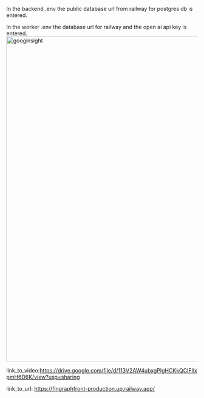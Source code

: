 In the backend .env the public database url from railway for postgres db is entered.

In the worker .env the database url for railway and the open ai api key is entered.
<img width="1108" height="858" alt="googinsight" src="https://github.com/user-attachments/assets/7771be24-4621-4906-a47f-e225b967912f" />


link_to_video:https://drive.google.com/file/d/113V2AW4ubxgPIgHCKkQClFIlxpmH6D6K/view?usp=sharing

link_to_url: https://fingraphfront-production.up.railway.app/

